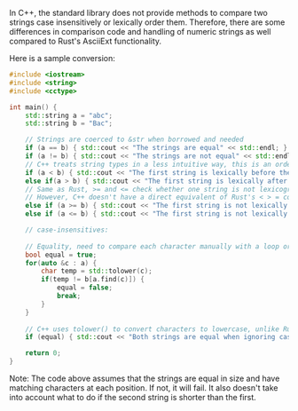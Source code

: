  In C++, the standard library does not provide methods to compare two strings case insensitively or lexically order them. Therefore, there are some differences in comparison code and handling of numeric strings as well compared to Rust's AsciiExt functionality. 

Here is a sample conversion:

```cpp
#include <iostream>
#include <string>
#include <cctype>

int main() {
    std::string a = "abc";
    std::string b = "Bac";

    // Strings are coerced to &str when borrowed and needed
    if (a == b) { std::cout << "The strings are equal" << std::endl; }
    if (a != b) { std::cout << "The strings are not equal" << std::endl; }
    // C++ treats string types in a less intuitive way, this is an order operation on the string data values rather than lexical ordering of the characters.
    if (a < b) { std::cout << "The first string is lexically before the second" << std::endl; }
    else if(a > b) { std::cout << "The first string is lexically after the second" << std::endl; }
    // Same as Rust, >= and <= check whether one string is not lexicographically before or after another.
    // However, C++ doesn't have a direct equivalent of Rust's < > = comparison operators for strings, so we need to manually compare them character by character using the standard library functions: 
    else if (a >= b) { std::cout << "The first string is not lexically before the second" << std::endl; }
    else if (a <= b) { std::cout << "The first string is not lexically after the second" << std::endl; }

    // case-insensitives: 
    
    // Equality, need to compare each character manually with a loop or use built-in C++ function:
    bool equal = true;
    for(auto &c : a) {
        char temp = std::tolower(c);
        if(temp != b[a.find(c)]) {
            equal = false;
            break;
        }
    }
    
    // C++ uses tolower() to convert characters to lowercase, unlike Rust which uses AsciiExt trait for this purpose. 
    if (equal) { std::cout << "Both strings are equal when ignoring case" << std::endl; }

    return 0;
}
```

Note: The code above assumes that the strings are equal in size and have matching characters at each position. If not, it will fail. It also doesn't take into account what to do if the second string is shorter than the first.
